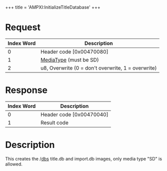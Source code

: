 +++
title = 'AMPXI:InitializeTitleDatabase'
+++

# Request

| Index Word | Description                                                        |
|------------|--------------------------------------------------------------------|
| 0          | Header code \[0x00470080\]                                         |
| 1          | [MediaType](Filesystem_services#MediaType "wikilink") (must be SD) |
| 2          | u8, Overwrite (0 = don't overwrite, 1 = overwrite)                 |

# Response

| Index Word | Description                |
|------------|----------------------------|
| 0          | Header code \[0x00470040\] |
| 1          | Result code                |

# Description

This creates the /[dbs](Title_Database "wikilink") title.db and
import.db images, only media type "SD" is allowed.
